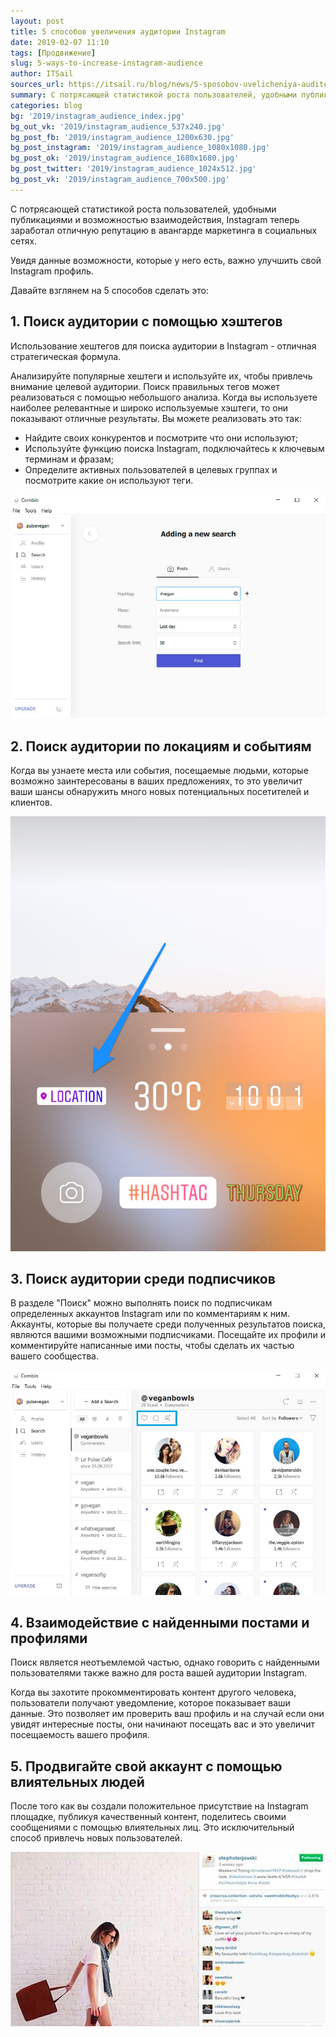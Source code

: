 ```yaml
---
layout: post
title: 5 способов увеличения аудитории Instagram
date: 2019-02-07 11:10
tags: [Продвижение]
slug: 5-ways-to-increase-instagram-audience
author: ITSail
sources_url: https://itsail.ru/blog/news/5-sposobov-uvelicheniya-auditorii-instagram/
summary: С потрясающей статистикой роста пользователей, удобными публикациями и возможностью взаимодействия...
categories: blog
bg: '2019/instagram_audience_index.jpg'
bg_out_vk: '2019/instagram_audience_537x240.jpg'
bg_post_fb: '2019/instagram_audience_1200x630.jpg'
bg_post_instagram: '2019/instagram_audience_1080x1080.jpg'
bg_post_ok: '2019/instagram_audience_1680x1680.jpg'
bg_post_twitter: '2019/instagram_audience_1024x512.jpg'
bg_post_vk: '2019/instagram_audience_700x500.jpg'
---
```


С потрясающей статистикой роста пользователей, удобными публикациями и возможностью взаимодействия, Instagram теперь заработал отличную репутацию в авангарде маркетинга в социальных сетях.

Увидя данные возможности, которые у него есть, важно улучшить свой Instagram профиль.

Давайте взглянем на 5 способов сделать это:

## 1. Поиск аудитории с помощью хэштегов

Использование хештегов для поиска аудитории в Instagram - отличная стратегическая формула.

Анализируйте популярные хештеги и используйте их, чтобы привлечь внимание целевой аудитории. Поиск правильных тегов может реализоваться с помощью небольшого анализа. Когда вы используете наиболее релевантные и широко используемые хэштеги, то они показывают отличные результаты. Вы можете реализовать это так:

* Найдите своих конкурентов и посмотрите что они используют;
* Используйте функцию поиска Instagram, подключайтесь к ключевым терминам и фразам;
* Определите активных пользователей в целевых группах и посмотрите какие он используют теги.

![Анализ хештегов :: Поиск аудитории с помощью хэштегов](/assets/images/2019/instagram_audience_1.jpg "Анализ хештегов :: Поиск аудитории с помощью хэштегов")

## 2. Поиск аудитории по локациям и событиям

Когда вы узнаете места или события, посещаемые людьми, которые возможно заинтересованы в ваших предложениях, то это увеличит ваши шансы обнаружить много новых потенциальных посетителей и клиентов.

![Узнаем локации клиентов :: Поиск аудитории по локациям и событиям](/assets/images/2019/instagram_audience_2.jpg "Узнаем локации клиентов :: Поиск аудитории по локациям и событиям")

## 3. Поиск аудитории среди подписчиков

В разделе "Поиск" можно выполнять поиск по подписчикам определенных аккаунтов Instagram или по комментариям к ним. Аккаунты, которые вы получаете среди полученных результатов поиска, являются вашими возможными подписчиками. Посещайте их профили и комментируйте написанные ими посты, чтобы сделать их частью вашего сообщества.

![Результаты поиска :: Поиск аудитории среди подписчиков](/assets/images/2019/instagram_audience_3.jpg "Результаты поиска :: Поиск аудитории среди подписчиков")

## 4. Взаимодействие с найденными постами и профилями

Поиск является неотъемлемой частью, однако говорить с найденными пользователями также важно для роста вашей аудитории Instagram.

Когда вы захотите прокомментировать контент другого человека, пользователи получают уведомление, которое показывает ваши данные. Это позволяет им проверить ваш профиль и на случай если они увидят интересные посты, они начинают посещать вас и это увеличит посещаемость вашего профиля.

## 5. Продвигайте свой аккаунт с помощью влиятельных людей

После того как вы создали положительное присутствие на Instagram площадке, публикуя качественный контент, поделитесь своими сообщениями с помощью влиятельных лиц. Это исключительный способ привлечь новых пользователей.

![Комментарии популятного аккаунта :: Продвигайте свой аккаунт с помощью влиятельных людей](/assets/images/2019/instagram_audience_4.jpg "Комментарии популятного аккаунта :: Продвигайте свой аккаунт с помощью влиятельных людей")

